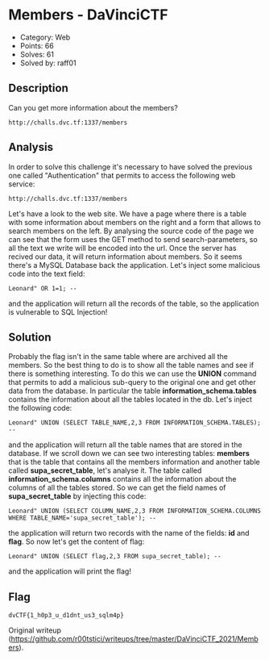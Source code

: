 # Members - DaVinciCTF

- Category: Web  
- Points: 66  
- Solves: 61  
- Solved by: raff01

## Description

Can you get more information about the members?

`http://challs.dvc.tf:1337/members`

## Analysis

In order to solve this challenge it's necessary to have solved the previous
one called "Authentication" that permits to access the following web service:

`http://challs.dvc.tf:1337/members`

Let's have a look to the web site. We have a page where there is a table with
some information about members on the right and a form that allows to search
members on the left. By analysing the source code of the page we can see that
the form uses the GET method to send search-parameters, so all the text we
write will be encoded into the url. Once the server has recived our data, it
will return information about members. So it seems there's a MySQL Database
back the application. Let's inject some malicious code into the text field:

`Leonard" OR 1=1; --`

and the application will return all the records of the table, so the
application is vulnerable to SQL Injection!

## Solution

Probably the flag isn't in the same table where are archived all the members.
So the best thing to do is to show all the table names and see if there is
something interesting. To do this we can use the **UNION** command that
permits to add a malicious sub-query to the original one and get other data
from the database. In particular the table **information_schema.tables**
contains the information about all the tables located in the db. Let's inject
the following code:

`Leonard" UNION (SELECT TABLE_NAME,2,3 FROM INFORMATION_SCHEMA.TABLES); --`

and the application will return all the table names that are stored in the
database. If we scroll down we can see two interesting tables: **members**
that is the table that contains all the members information and another table
called **supa_secret_table**, let's analyse it. The table called
**information_schema.columns** contains all the information about the columns
of all the tables stored. So we can get the field names of
**supa_secret_table** by injecting this code:

`Leonard" UNION (SELECT COLUMN_NAME,2,3 FROM INFORMATION_SCHEMA.COLUMNS WHERE
TABLE_NAME='supa_secret_table'); --`

the application will return two records with the name of the fields: **id**
and **flag**. So now let's get the content of flag:

`Leonard" UNION (SELECT flag,2,3 FROM supa_secret_table); --`

and the application will print the flag!

## Flag

`dvCTF{1_h0p3_u_d1dnt_us3_sqlm4p}`

Original writeup
(https://github.com/r00tstici/writeups/tree/master/DaVinciCTF_2021/Members).
